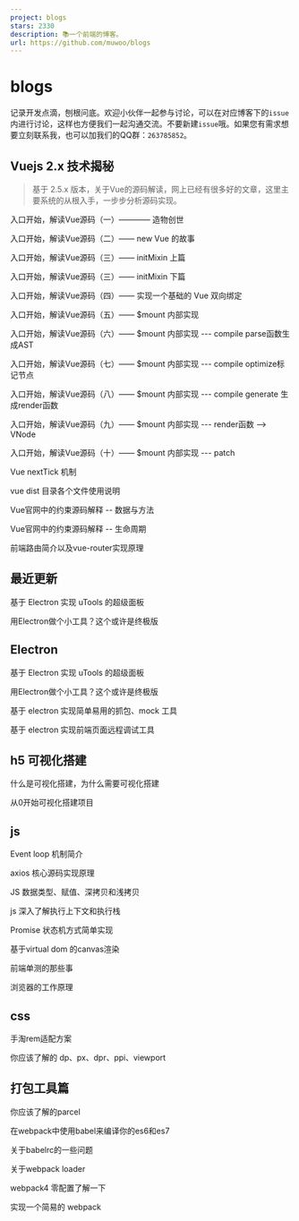 ```yaml
---
project: blogs
stars: 2330
description: 📚一个前端的博客。
url: https://github.com/muwoo/blogs
---
```


blogs
=====

记录开发点滴，刨根问底。欢迎小伙伴一起参与讨论，可以在对应博客下的`issue`内进行讨论，这样也方便我们一起沟通交流。不要新建`issue`哦。如果您有需求想要立刻联系我，也可以加我们的QQ群：`263785852`。

Vuejs 2.x 技术揭秘
--------------

> 基于 2.5.x 版本，关于Vue的源码解读，网上已经有很多好的文章，这里主要系统的从根入手，一步步分析源码实现。

入口开始，解读Vue源码（一）———— 造物创世

入口开始，解读Vue源码（二）—— new Vue 的故事

入口开始，解读Vue源码（三）—— initMixin 上篇

入口开始，解读Vue源码（三）—— initMixin 下篇

入口开始，解读Vue源码（四）—— 实现一个基础的 Vue 双向绑定

入口开始，解读Vue源码（五）—— $mount 内部实现

入口开始，解读Vue源码（六）—— $mount 内部实现 --- compile parse函数生成AST

入口开始，解读Vue源码（七）—— $mount 内部实现 --- compile optimize标记节点

入口开始，解读Vue源码（八）—— $mount 内部实现 --- compile generate 生成render函数

入口开始，解读Vue源码（九）—— $mount 内部实现 --- render函数 --> VNode

入口开始，解读Vue源码（十）—— $mount 内部实现 --- patch

Vue nextTick 机制

vue dist 目录各个文件使用说明

Vue官网中的约束源码解释 -- 数据与方法

Vue官网中的约束源码解释 -- 生命周期

前端路由简介以及vue-router实现原理

最近更新
----

基于 Electron 实现 uTools 的超级面板

用Electron做个小工具？这个或许是终极版

Electron
--------

基于 Electron 实现 uTools 的超级面板

用Electron做个小工具？这个或许是终极版

基于 electron 实现简单易用的抓包、mock 工具

基于 electron 实现前端页面远程调试工具

h5 可视化搭建
--------

什么是可视化搭建，为什么需要可视化搭建

从0开始可视化搭建项目

js
--

Event loop 机制简介

axios 核心源码实现原理

JS 数据类型、赋值、深拷贝和浅拷贝

js 深入了解执行上下文和执行栈

Promise 状态机方式简单实现

基于virtual dom 的canvas渲染

前端单测的那些事

浏览器的工作原理

css
---

手淘rem适配方案

你应该了解的 dp、px、dpr、ppi、viewport

打包工具篇
-----

你应该了解的parcel

在webpack中使用babel来编译你的es6和es7

关于babelrc的一些问题

关于webpack loader

webpack4 零配置了解一下

实现一个简易的 webpack
